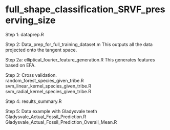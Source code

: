 # full_shape_classification_SRVF_preserving_size

Step 1:
dataprep.R

Step 2: 
Data_prep_for_full_training_dataset.m
This outputs all the data projected onto the tangent space.  

Step 2a: 
elliptical_fourier_feature_generation.R
This generates features based on EFA.  

Step 3: Cross validation.  
random_forest_species_given_tribe.R
svm_linear_kernel_species_given_tribe.R
svm_radial_kernel_species_given_tribe.R

Step 4: 
results_summary.R

Step 5: Data example with Gladysvale teeth
Gladysvale_Actual_Fossil_Prediction.R
Gladysvale_Actual_Fossil_Prediction_Overall_Mean.R





